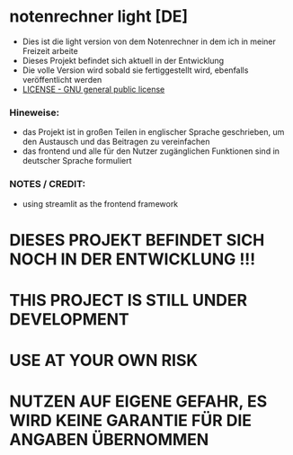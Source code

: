 # notenrechner light [DE]
- Dies ist die light version von dem Notenrechner in dem ich in meiner Freizeit arbeite
- Dieses Projekt befindet sich aktuell in der Entwicklung
- Die volle Version wird sobald sie fertiggestellt wird, ebenfalls veröffentlicht werden
- [LICENSE - GNU general public license](LICENSE)

### Hineweise:
- das Projekt ist in großen Teilen in englischer Sprache geschrieben, um den Austausch und das Beitragen zu vereinfachen
- das frontend und alle für den Nutzer zugänglichen Funktionen sind in deutscher Sprache formuliert

### NOTES / CREDIT:
- using streamlit as the frontend framework

# DIESES PROJEKT BEFINDET SICH NOCH IN DER ENTWICKLUNG !!!
# THIS PROJECT IS STILL UNDER DEVELOPMENT


# USE AT YOUR OWN RISK
# NUTZEN AUF EIGENE GEFAHR, ES WIRD KEINE GARANTIE FÜR DIE ANGABEN ÜBERNOMMEN